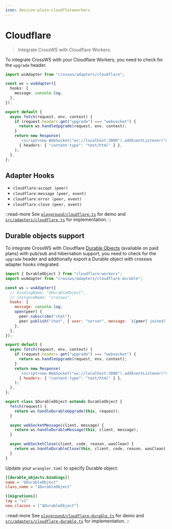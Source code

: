 ```yaml
---
icon: devicon-plain:cloudflareworkers
---
```


# Cloudflare

> Integrate CrossWS with Cloudflare Workers.

To integrate CrossWS with your Cloudflare Workers, you need to check for the `upgrade` header.

```ts
import wsAdapter from "crossws/adapters/cloudflare";

const ws = wsAdapter({
  hooks: {
    message: console.log,
  },
});

export default {
  async fetch(request, env, context) {
    if (request.headers.get("upgrade") === "websocket") {
      return ws.handleUpgrade(request, env, context);
    }
    return new Response(
      `<script>new WebSocket("ws://localhost:3000").addEventListener("open", (e) => e.target.send("Hello from client!"));</script>`,
      { headers: { "content-type": "text/html" } },
    );
  },
};
```

## Adapter Hooks

- `cloudflare:accept (peer)`
- `cloudflare:message (peer, event)`
- `cloudflare:error (peer, event)`
- `cloudflare:close (peer, event)`

::read-more
See [`playground/cloudflare.ts`](https://github.com/unjs/crossws/tree/main/playground/cloudflare.ts) for demo and [`src/adapters/cloudflare.ts`](https://github.com/unjs/crossws/tree/main/src/adapters/cloudflare.ts) for implementation.
::

## Durable objects support

To integrate CrossWS with Cloudflare [Durable Objects](https://developers.cloudflare.com/durable-objects/api/websockets/) (available on paid plans) with pub/sub and hibernation support, you need to check for the `upgrade` header and additionally export a Durable object with crossws adapter hooks integrated.

```js
import { DurableObject } from "cloudflare:workers";
import wsAdapter from "crossws/adapters/cloudflare-durable";

const ws = wsAdapter({
  // bindingName: "$DurableObject",
  // instanceName: "crossws",
  hooks: {
    message: console.log,
    open(peer) {
      peer.subscribe("chat");
      peer.publish("chat", { user: "server", message: `${peer} joined!` });
    },
  },
});

export default {
  async fetch(request, env, context) {
    if (request.headers.get("upgrade") === "websocket") {
      return ws.handleUpgrade(request, env, context);
    }
    return new Response(
      `<script>new WebSocket("ws://localhost:3000").addEventListener("open", (e) => e.target.send("Hello from client!"));</script>`,
      { headers: { "content-type": "text/html" } },
    );
  },
};

export class $DurableObject extends DurableObject {
  fetch(request) {
    return ws.handleDurableUpgrade(this, request);
  }

  async webSocketMessage(client, message) {
    return ws.handleDurableMessage(this, client, message);
  }

  async webSocketClose(client, code, reason, wasClean) {
    return ws.handleDurableClose(this, client, code, reason, wasClean);
  }
}
```

Update your `wrangler.toml` to specify Durable object:

```ini
[[durable_objects.bindings]]
name = "$DurableObject"
class_name = "$DurableObject"

[[migrations]]
tag = "v1"
new_classes = ["$DurableObject"]
```

::read-more
See [`playground/cloudflare-durable.ts`](https://github.com/unjs/crossws/tree/main/playground/cloudflare-durable.ts) for demo and [`src/adapters/cloudflare-durable.ts`](https://github.com/unjs/crossws/tree/main/src/adapters/cloudflare-durable.ts) for implementation.
::
